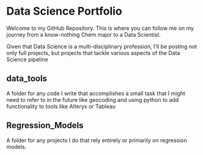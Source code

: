 # Data Science Portfolio

Welcome to my GitHub Repository. This is where you can follow me on my journey from a know-nothing Chem major to a Data Scientist. 

Given that Data Science is a multi-disciplinary profession, I'll be posting not only full projects, but projects that tackle various aspects of the Data Science pipeline

## data_tools
A folder for any code I write that accomplishes a small task that I might need to refer to in the future like geocoding and using python to add functionality to tools like Alteryx or Tableau

## Regression_Models
A folder for any projects I do that rely entirely or primarily on regression models. 
